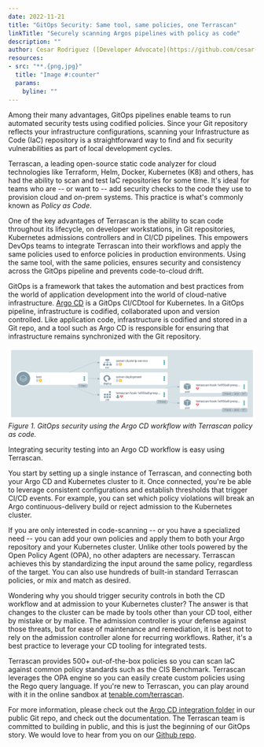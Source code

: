 ```yaml
---
date: 2022-11-21
title: "GitOps Security: Same tool, same policies, one Terrascan"
linkTitle: "Securely scanning Argos pipelines with policy as code"
description: ""
author: Cesar Rodriguez ([Developer Advocate](https://github.com/cesar-rodriguez))
resources:
- src: "**.{png,jpg}"
  title: "Image #:counter"
  params:
    byline: ""
---
```


Among their many advantages, GitOps pipelines enable teams to run automated security tests using codified policies. Since your Git repository reflects your infrastructure configurations, scanning your Infrastructure as Code (IaC) repository is a straightforward way to find and fix security vulnerabilities as part of local development cycles. 

Terrascan, a leading open-source static code analyzer for cloud technologies like Terraform, Helm, Docker, Kubernetes (K8) and others, has had the ability to scan and test IaC repositories for some time. It's ideal for teams who are -- or want to -- add security checks to the code they use to provision cloud and on-prem systems. This practice is what's commonly known as _Policy as Code_.

One of the key advantages of Terrascan is the ability to scan code throughout its lifecycle, on developer workstations, in Git repositories, Kubernetes admissions controllers and in CI/CD pipelines. This empowers DevOps teams to integrate Terrascan into their workflows and apply the same policies used to enforce policies in production environments. Using the same tool, with the same policies, ensures security and consistency across the GitOps pipeline and prevents code-to-cloud drift.

GitOps is a framework that takes the automation and best practices from the world of application development into the world of cloud-native infrastructure. [Argo CD](https://argo-cd.readthedocs.io/en/stable/) is a GitOps CI/CDtool for Kubernetes. In a GitOps pipeline, infrastructure is codified, collaborated upon and version controlled. Like application code, infrastructure is codified and stored in a Git repo, and a tool such as Argo CD is responsible for ensuring that infrastructure remains synchronized with the Git repository.

![](argo_image.png)
_Figure 1. GitOps security using the Argo CD workflow with Terrascan policy as code._

Integrating security testing into an Argo CD workflow is easy using Terrascan. 

You start by setting up a single instance of Terrascan, and connecting both your Argo CD and Kubernetes cluster to it. Once connected, you're be able to leverage consistent configurations and establish thresholds that trigger CI/CD events. For example, you can set which policy violations will break an Argo continuous-delivery build or reject admission to the Kubernetes cluster.

If you are only interested in code-scanning -- or you have a specialized need -- you can add your own policies and apply them to both your Argo repository and your Kubernetes cluster. Unlike other tools powered by the Open Policy Agent (OPA), no other adapters are necessary. Terrascan achieves this by standardizing the input around the same policy, regardless of the target. You can also use hundreds of built-in standard Terrascan policies, or mix and match as desired.

Wondering why you should trigger security controls in both the CD workflow and at admission to your Kubernetes cluster? The answer is that changes to the cluster can be made by tools other than your CD tool, either by mistake or by malice. The admission controller is your defense against those threats, but for ease of maintenance and remediation, it is best not to rely on the admission controller alone for recurring workflows. Rather, it's a best practice to leverage your CD tooling for integrated tests. 

Terrascan provides 500+ out-of-the-box policies so you can scan IaC against common policy standards such as the CIS Benchmark. Terrascan leverages the OPA engine so you can easily create custom policies using the Rego query language. If you're new to Terrascan, you can play around with it in the online sandbox at [tenable.com/terrascan](https://tenable.com/terrascan).

For more information, please check out the [Argo CD integration folder](https://github.com/tenable/terrascan/tree/master/integrations/argocd) in our public Git repo, and check out the documentation. The Terrascan team is committed to building in public, and this is just the beginning of our GitOps story. We would love to hear from you on our [Github repo](https://github.com/tenable/terrascan).
